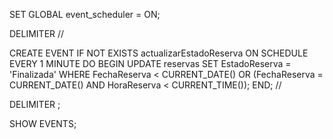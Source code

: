 <!-- delimitador estado reserva finalizada -->
<!-- habilitar el evento -->
SET GLOBAL event_scheduler = ON;

<!-- crear evento -->
DELIMITER //

CREATE EVENT IF NOT EXISTS actualizarEstadoReserva
ON SCHEDULE EVERY 1 MINUTE
DO
  BEGIN
    UPDATE reservas
    SET EstadoReserva = 'Finalizada'
    WHERE FechaReserva < CURRENT_DATE() OR
          (FechaReserva = CURRENT_DATE() AND HoraReserva < CURRENT_TIME());
  END; //

DELIMITER ;


<!-- verificacion -->
SHOW EVENTS;
